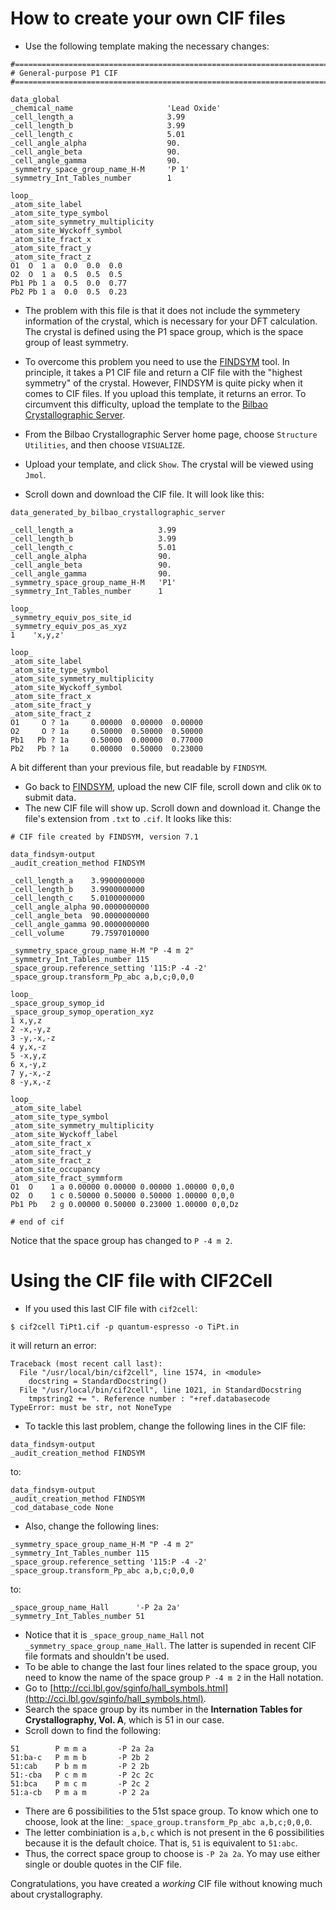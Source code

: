 # How to create your own CIF files
- Use the following template making the necessary changes:
```
#===============================================================================
# General-purpose P1 CIF
#===============================================================================

data_global
_chemical_name                     'Lead Oxide'
_cell_length_a                     3.99
_cell_length_b                     3.99
_cell_length_c                     5.01
_cell_angle_alpha                  90.
_cell_angle_beta                   90.
_cell_angle_gamma                  90.
_symmetry_space_group_name_H-M     'P 1'
_symmetry_Int_Tables_number        1

loop_
_atom_site_label
_atom_site_type_symbol
_atom_site_symmetry_multiplicity
_atom_site_Wyckoff_symbol
_atom_site_fract_x
_atom_site_fract_y
_atom_site_fract_z
O1  O  1 a  0.0  0.0  0.0
O2  O  1 a  0.5  0.5  0.5
Pb1 Pb 1 a  0.5  0.0  0.77
Pb2 Pb 1 a  0.0  0.5  0.23
```
- The problem with this file is that it does not include the symmetery information of the crystal, which is necessary for your DFT calculation. The crystal is defined using the P1 space group, which is the space group of least symmetry.

- To overcome this problem you need to use the [FINDSYM](https://stokes.byu.edu/iso/findsym.php) tool. In principle, it takes a P1 CIF file and return a CIF file with the "highest symmetry" of the crystal. However, FINDSYM is quite picky when it comes to CIF files. If you upload this template, it returns an error. To circumvent this difficulty, upload the template to the [Bilbao Crystallographic Server](https://www.cryst.ehu.es/).

- From the Bilbao Crystallographic Server home page, choose `Structure Utilities`, and then choose `VISUALIZE`.
- Upload your template, and click `Show`. The crystal will be viewed using `Jmol`.
- Scroll down and download the CIF file. It will look like this:
```
data_generated_by_bilbao_crystallographic_server

_cell_length_a                   3.99 
_cell_length_b                   3.99 
_cell_length_c                   5.01 
_cell_angle_alpha                90. 
_cell_angle_beta                 90. 
_cell_angle_gamma                90.        
_symmetry_space_group_name_H-M   'P1' 
_symmetry_Int_Tables_number      1 

loop_
_symmetry_equiv_pos_site_id
_symmetry_equiv_pos_as_xyz
1    'x,y,z'

loop_
_atom_site_label 
_atom_site_type_symbol 
_atom_site_symmetry_multiplicity 
_atom_site_Wyckoff_symbol 
_atom_site_fract_x 
_atom_site_fract_y 
_atom_site_fract_z 
O1     O ? 1a     0.00000  0.00000  0.00000
O2     O ? 1a     0.50000  0.50000  0.50000
Pb1   Pb ? 1a     0.50000  0.00000  0.77000
Pb2   Pb ? 1a     0.00000  0.50000  0.23000
```
A bit different than your previous file, but readable by `FINDSYM`.
- Go back to [FINDSYM](https://stokes.byu.edu/iso/findsym.php), upload the new CIF file, scroll down and clik `OK` to submit data.
- The new CIF file will show up. Scroll down and download it. Change the file's extension from `.txt` to `.cif`. It looks like this:
```
# CIF file created by FINDSYM, version 7.1

data_findsym-output
_audit_creation_method FINDSYM

_cell_length_a    3.9900000000
_cell_length_b    3.9900000000
_cell_length_c    5.0100000000
_cell_angle_alpha 90.0000000000
_cell_angle_beta  90.0000000000
_cell_angle_gamma 90.0000000000
_cell_volume      79.7597010000

_symmetry_space_group_name_H-M "P -4 m 2"
_symmetry_Int_Tables_number 115
_space_group.reference_setting '115:P -4 -2'
_space_group.transform_Pp_abc a,b,c;0,0,0

loop_
_space_group_symop_id
_space_group_symop_operation_xyz
1 x,y,z
2 -x,-y,z
3 -y,-x,-z
4 y,x,-z
5 -x,y,z
6 x,-y,z
7 y,-x,-z
8 -y,x,-z

loop_
_atom_site_label
_atom_site_type_symbol
_atom_site_symmetry_multiplicity
_atom_site_Wyckoff_label
_atom_site_fract_x
_atom_site_fract_y
_atom_site_fract_z
_atom_site_occupancy
_atom_site_fract_symmform
O1  O    1 a 0.00000 0.00000 0.00000 1.00000 0,0,0  
O2  O    1 c 0.50000 0.50000 0.50000 1.00000 0,0,0  
Pb1 Pb   2 g 0.00000 0.50000 0.23000 1.00000 0,0,Dz 

# end of cif
```
Notice that the space group has changed to `P -4 m 2`.
# Using the CIF file with CIF2Cell
- If you used this last CIF file with `cif2cell`:
```
$ cif2cell TiPt1.cif -p quantum-espresso -o TiPt.in
```
it will return an error:
```
Traceback (most recent call last):
  File "/usr/local/bin/cif2cell", line 1574, in <module>
    docstring = StandardDocstring()
  File "/usr/local/bin/cif2cell", line 1021, in StandardDocstring
    tmpstring2 += ". Reference number : "+ref.databasecode
TypeError: must be str, not NoneType
```
- To tackle this last problem, change the following lines in the CIF file:
```
data_findsym-output
_audit_creation_method FINDSYM
```
to:
```
data_findsym-output
_audit_creation_method FINDSYM
_cod_database_code None
```
- Also, change the following lines:
```
_symmetry_space_group_name_H-M "P -4 m 2"
_symmetry_Int_Tables_number 115
_space_group.reference_setting '115:P -4 -2'
_space_group.transform_Pp_abc a,b,c;0,0,0
```
to:
```
_space_group_name_Hall		'-P 2a 2a'
_symmetry_Int_Tables_number	51
```
- Notice that it is `_space_group_name_Hall` not `_symmetry_space_group_name_Hall`. The latter is supended in recent CIF file formats and shouldn't be used.
- To be able to change the last four lines related to the space group, you need to know the name of the space group `P -4 m 2` in the Hall notation.
- Go to [http://cci.lbl.gov/sginfo/hall_symbols.html](http://cci.lbl.gov/sginfo/hall_symbols.html).
- Search the space group by its number in the **Internation Tables for Crystallography, Vol. A**, which is 51 in our case.
- Scroll down to find the following:
```
51        P m m a       -P 2a 2a
51:ba-c   P m m b       -P 2b 2
51:cab    P b m m       -P 2 2b
51:-cba   P c m m       -P 2c 2c
51:bca    P m c m       -P 2c 2
51:a-cb   P m a m       -P 2 2a
```
- There are 6 possibilities to the 51st space group. To know which one to choose, look at the line: `_space_group.transform_Pp_abc a,b,c;0,0,0`.
- The letter combiniation is `a,b,c` which is not present in the 6 possibilities because it is the default choice. That is, `51` is equivalent to `51:abc`.
- Thus, the correct space group to choose is `-P 2a 2a`. Yo may use either single or double quotes in the CIF file.

Congratulations, you have created a *working* CIF file without knowing much about crystallography.

